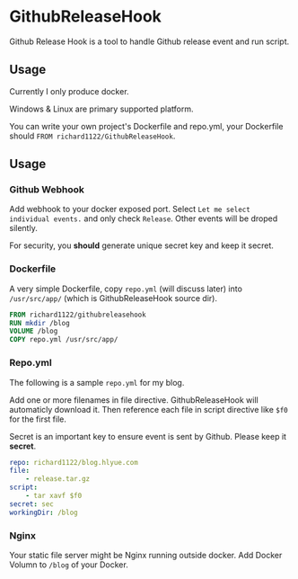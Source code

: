 # GithubReleaseHook
Github Release Hook is a tool to handle Github release event and run script.

## Usage

Currently I only produce docker.

Windows & Linux are primary supported platform.

You can write your own project's Dockerfile and repo.yml, your Dockerfile should `FROM richard1122/GithubReleaseHook`.

## Usage

### Github Webhook

Add webhook to your docker exposed port. Select `Let me select individual events.` and only check `Release`. Other events will be droped silently.

For security, you **should** generate unique secret key and keep it secret.

### Dockerfile

A very simple Dockerfile, copy `repo.yml` (will discuss later) into `/usr/src/app/` (which is GithubReleaseHook source dir).

```Dockerfile
FROM richard1122/githubreleasehook
RUN mkdir /blog
VOLUME /blog
COPY repo.yml /usr/src/app/
```

### Repo.yml

The following is a sample `repo.yml` for my blog.

Add one or more filenames in file directive. GithubReleaseHook will automaticly download it. Then reference each file in script directive like `$f0` for the first file.

Secret is an important key to ensure event is sent by Github. Please keep it **secret**.

```YAML
repo: richard1122/blog.hlyue.com
file:
    - release.tar.gz
script:
    - tar xavf $f0
secret: sec
workingDir: /blog
```

### Nginx

Your static file server might be Nginx running outside docker. Add Docker Volumn to `/blog` of your Docker.